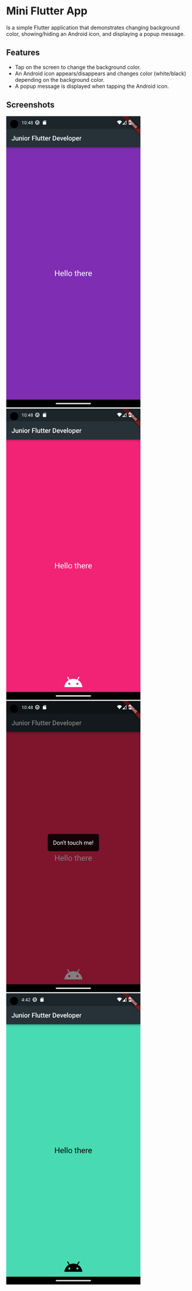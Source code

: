 # Mini Flutter App

Is a simple Flutter application that demonstrates changing background color, showing/hiding an Android icon, and displaying a popup message.

## Features

- Tap on the screen to change the background color.
- An Android icon appears/disappears and changes color (white/black) depending on the background color.
- A popup message is displayed when tapping the Android icon.

## Screenshots

<img src="screenshots/none.png" alt="Start screen" width="360" height="780"> <img src="screenshots/android_icon.png" alt="1 tap on screen" width="360" height="780">
<img src="screenshots/dont_touch_me.png" width="360" height="780"><img src="screenshots/change_clr.png" width="360" height="780">
